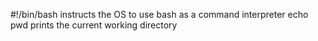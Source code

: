 #!/bin/bash instructs the OS to use bash as a command interpreter
echo pwd prints the current working directory
